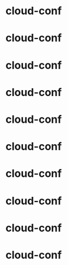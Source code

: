 # cloud-conf
# cloud-conf
# cloud-conf
# cloud-conf
# cloud-conf
# cloud-conf
# cloud-conf
# cloud-conf
# cloud-conf
# cloud-conf

